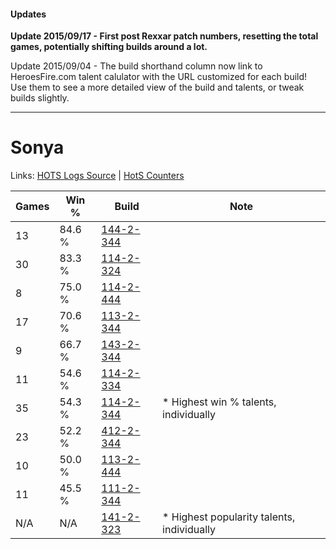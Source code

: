 #### Updates
**Update 2015/09/17 - First post Rexxar patch numbers, resetting the total games, potentially shifting builds around a lot.**

Update 2015/09/04 - The build shorthand column now link to HeroesFire.com talent calulator with the URL customized for each build!  
Use them to see a more detailed view of the build and talents, or tweak builds slightly.

***

# Sonya

Links: [HOTS Logs Source](https://www.hotslogs.com/Sitewide/HeroDetails?Hero=Sonya) | [HotS Counters](http://hotscounters.com/#/hero/Sonya)

Games  | Win %  | Build     | Note
-----  | -----  | -----     | ----
13     | 84.6 % | [144-2-344](http://www.heroesfire.com/hots/talent-calculator/sonya#hfYe) | 
30     | 83.3 % | [114-2-324](http://www.heroesfire.com/hots/talent-calculator/sonya#gWIq) | 
8      | 75.0 % | [114-2-444](http://www.heroesfire.com/hots/talent-calculator/sonya#gWKi) | 
17     | 70.6 % | [113-2-344](http://www.heroesfire.com/hots/talent-calculator/sonya#gTsu) | 
9      | 66.7 % | [143-2-344](http://www.heroesfire.com/hots/talent-calculator/sonya#hd6O) | 
11     | 54.6 % | [114-2-334](http://www.heroesfire.com/hots/talent-calculator/sonya#gWI-) | 
35     | 54.3 % | [114-2-344](http://www.heroesfire.com/hots/talent-calculator/sonya#gWJ8) | * Highest win % talents, individually
23     | 52.2 % | [412-2-344](http://www.heroesfire.com/hots/talent-calculator/sonya#rtre) | 
10     | 50.0 % | [113-2-444](http://www.heroesfire.com/hots/talent-calculator/sonya#gTuS) | 
11     | 45.5 % | [111-2-344](http://www.heroesfire.com/hots/talent-calculator/sonya#gO-O) | 
N/A    | N/A    | [141-2-323](http://www.heroesfire.com/hots/talent-calculator/sonya#hYDZ) | * Highest popularity talents, individually
